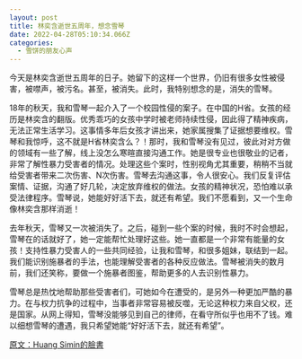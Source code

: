 ```yaml
---
layout: post
title: 林奕含逝世五周年，想念雪琴
date: 2022-04-28T05:10:34.066Z
categories:
  - 雪饼的朋友心声
---
```

今天是林奕含逝世五周年的日子。她留下的这样一个世界，仍旧有很多女性被侵害，被噤声，被污名。甚至，被消失。此时，我特别想念的是，消失的雪琴。

18年的秋天，我和雪琴一起介入了一个校园性侵的案子。在中国的H省。女孩的经历是林奕含的翻版。优秀乖巧的女孩中学时被老师持续性侵，因此得了精神疾病，无法正常生活学习。这事情多年后女孩才讲出来，她家属搜集了证据想要维权。雪琴和我惊呼，这不就是H省林奕含么？！那时，我和雪琴没有见过，彼此对对方做的领域有一些了解，线上没怎么寒暄直接沟通工作。她是很专业也很敬业的记者，非常了解性暴力受害者的情况。处理这些个案时，性别视角尤其重要，稍稍不当就给受害者带来二次伤害、N次伤害。雪琴去沟通这事，令人很安心。我们反复评估案情、证据，沟通了好几轮，决定放弃维权的做法。女孩的精神状况，恐怕难以承受法律程序。雪琴说，她能好好活下去，就还有希望。我们不愿看到，又一个生命像林奕含那样消逝！

去年秋天，雪琴又一次被消失了。之后，碰到一些个案的时候，我时不时会想起，雪琴在的话就好了，她一定能帮忙处理好这些。她一直都是一个非常有能量的女孩！支持性暴力受害人的一些共同经验，让我和雪琴，和很多姐妹，联结到一起。我们能识别施暴者的手法，也能理解受害者的各种反应做法。雪琴被消失的数月前，我们还笑称，要做一个施暴者图鉴，帮助更多的人去识别性暴力。

雪琴总是热忱地帮助那些受害者们，可她如今在遭受的，是另外一种更加严酷的暴力。在与权力抗争的过程中，当事者非常容易被反噬，无论这种权力来自父权，还是国家。从网上得知，雪琴没能够见到自己的律师，在看守所似乎也用不了钱。难以细想雪琴的遭遇，我只希望她能“好好活下去，就还有希望”。

[原文：Huang Simin的臉書
](https://www.facebook.com/100008376578283/posts/3162236530732202/?d=n)